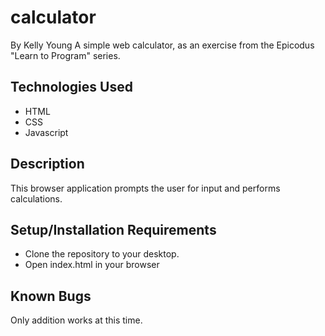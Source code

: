 # calculator
By Kelly Young
A simple web calculator, as an exercise from the Epicodus "Learn to Program" series. 

## Technologies Used
* HTML
* CSS
* Javascript 

## Description
This browser application prompts the user for input and performs calculations. 

## Setup/Installation Requirements
* Clone the repository to your desktop.
* Open index.html in your browser

## Known Bugs
Only addition works at this time. 
